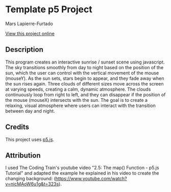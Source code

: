 # Template p5 Project

Mars Lapierre-Furtado

[View this project online](https://marslf.github.io/cart253/Assignments/ArtJam/MarsLapierreFurtado_ArtJam/)

## Description
This program creates an interactive sunrise / sunset scene using javascript. The sky transitions smoothly from day to night based on the position of the sun, which the user can control with the vertical movement of the mouse (mouseY). As the sun sets, stars begin to appear, and they fade away when the sun rises again. 
Three clouds of different sizes move across the screen at varying speeds, creating a calm, dynamic atmosphere. The clouds continuously loop from right to left, and they can disappear if the position of the mouse (mouseX) intersects with the sun. 
The goal is to create a relaxing, visual atmosphere where users can interact with the transition between day and night.

## Credits

This project uses [p5.js](https://p5js.org).

## Attribution

I used The Coding Train's youtube video "2.5: The map() Function - p5.js Tutorial" and adapted the example he explained in his video to create the changing background: (https://www.youtube.com/watch?v=nicMAoW6u1g&t=323s). 
